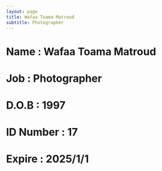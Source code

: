 ```yaml
---
layout: page
title: Wafaa Toama Matroud
subtitle: Photographer
---
```

# Name : Wafaa Toama Matroud
# Job : Photographer
# D.O.B : 1997
# ID Number : 17
# Expire : 2025/1/1
